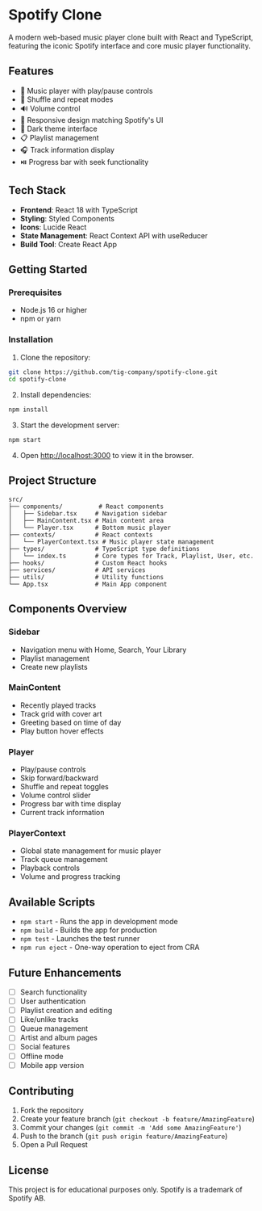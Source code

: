 # Spotify Clone

A modern web-based music player clone built with React and TypeScript, featuring the iconic Spotify interface and core music player functionality.

## Features

- 🎵 Music player with play/pause controls
- 🔀 Shuffle and repeat modes
- 🔊 Volume control
- 📱 Responsive design matching Spotify's UI
- 🎨 Dark theme interface
- 📋 Playlist management
- 🎧 Track information display
- ⏯️ Progress bar with seek functionality

## Tech Stack

- **Frontend**: React 18 with TypeScript
- **Styling**: Styled Components
- **Icons**: Lucide React
- **State Management**: React Context API with useReducer
- **Build Tool**: Create React App

## Getting Started

### Prerequisites

- Node.js 16 or higher
- npm or yarn

### Installation

1. Clone the repository:
```bash
git clone https://github.com/tig-company/spotify-clone.git
cd spotify-clone
```

2. Install dependencies:
```bash
npm install
```

3. Start the development server:
```bash
npm start
```

4. Open [http://localhost:3000](http://localhost:3000) to view it in the browser.

## Project Structure

```
src/
├── components/          # React components
│   ├── Sidebar.tsx     # Navigation sidebar
│   ├── MainContent.tsx # Main content area
│   └── Player.tsx      # Bottom music player
├── contexts/           # React contexts
│   └── PlayerContext.tsx # Music player state management
├── types/              # TypeScript type definitions
│   └── index.ts        # Core types for Track, Playlist, User, etc.
├── hooks/              # Custom React hooks
├── services/           # API services
├── utils/              # Utility functions
└── App.tsx             # Main App component
```

## Components Overview

### Sidebar
- Navigation menu with Home, Search, Your Library
- Playlist management
- Create new playlists

### MainContent
- Recently played tracks
- Track grid with cover art
- Greeting based on time of day
- Play button hover effects

### Player
- Play/pause controls
- Skip forward/backward
- Shuffle and repeat toggles
- Volume control slider
- Progress bar with time display
- Current track information

### PlayerContext
- Global state management for music player
- Track queue management
- Playback controls
- Volume and progress tracking

## Available Scripts

- `npm start` - Runs the app in development mode
- `npm build` - Builds the app for production
- `npm test` - Launches the test runner
- `npm run eject` - One-way operation to eject from CRA

## Future Enhancements

- [ ] Search functionality
- [ ] User authentication
- [ ] Playlist creation and editing
- [ ] Like/unlike tracks
- [ ] Queue management
- [ ] Artist and album pages
- [ ] Social features
- [ ] Offline mode
- [ ] Mobile app version

## Contributing

1. Fork the repository
2. Create your feature branch (`git checkout -b feature/AmazingFeature`)
3. Commit your changes (`git commit -m 'Add some AmazingFeature'`)
4. Push to the branch (`git push origin feature/AmazingFeature`)
5. Open a Pull Request

## License

This project is for educational purposes only. Spotify is a trademark of Spotify AB.
